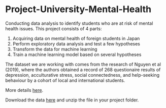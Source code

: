 # Project-University-Mental-Health
Conducting data analysis to identify students who are at risk of mental health issues. This project consists of 4 parts:
1. Acquiring data on mental health of foreign students in Japan
2. Perform exploratory data analysis and test a few hypotheses
3. Transform the data for machine learning
4. Train a machine learning model based on several hypotheses

The dataset we are working with comes from the research of Nguyen et al (2019), where the authors obtained a record of 268 questionaire results of depression, acculturative stress, social connectedness, and help-seeking behaviour by a cohort of local and international students.

More details <a href = 'https://www.mdpi.com/2306-5729/4/3/124/htm'>here</a>.

Download the data <a href = 'https://www.mdpi.com/2306-5729/4/3/124/s1'>here</a> and unzip the file in your project folder.

